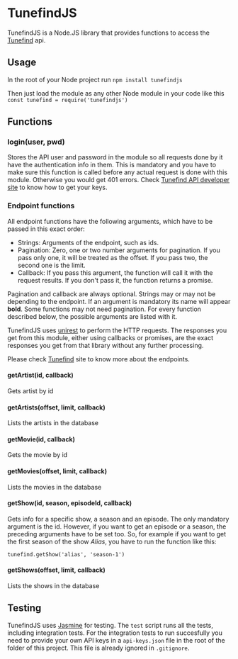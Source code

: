 # TunefindJS

TunefindJS is a Node.JS library that provides functions to access the [Tunefind][1] api.

## Usage

In the root of your Node project run `npm install tunefindjs`

Then just load the module as any other Node module in your code like this `const tunefind = require('tunefindjs')`

## Functions

### login(user, pwd)
Stores the API user and password in the module so all requests done by it have the authentication info in them. This is mandatory and you have to make sure this function is called before any actual request is done with this module. Otherwise you would get 401 errors. Check [Tunefind API developer site][1] to know how to get your keys.

### Endpoint functions

All endpoint functions have the following arguments, which have to be passed in this exact order:

- Strings: Arguments of the endpoint, such as ids.
- Pagination: Zero, one or two number arguments for pagination. If you pass only one, it will be treated as the offset. If you pass two, the second one is the limit.
- Callback: If you pass this argument, the function will call it with the request results. If you don't pass it, the function returns a promise.

Pagination and callback are always optional. Strings may or may not be depending to the endpoint. If an argument is mandatory its name will appear **bold**. Some functions may not need pagination. For every function described below, the possible arguments are listed with it.

TunefindJS uses [unirest][5] to perform the HTTP requests. The responses you get from this module, either using callbacks or promises, are the exact responses you get from that library without any further processing.

Please check [Tunefind][1] site to know more about the endpoints.

#### getArtist(**id**, callback)
Gets artist by id

#### getArtists(offset, limit, callback)
Lists the artists in the database

#### getMovie(**id**, callback)
Gets the movie by id

#### getMovies(offset, limit, callback)
Lists the movies in the database

#### getShow(**id**, season, episodeId, callback)
Gets info for a specific show, a season and an episode. The only mandatory argument is the id. However, if you want to get an episode or a season, the preceding arguments have to be set too. So, for example if you want to get the first season of the show *Alias*, you have to run the function like this:

`tunefind.getShow('alias', 'season-1')`

#### getShows(offset, limit, callback)
Lists the shows in the database

## Testing
TunefindJS uses [Jasmine][6] for testing. The `test` script runs all the tests, including integration tests. For the integration tests to run succesfully you need to provide your own API keys in a `api-keys.json` file in the root of the folder of this project. This file is already ignored in `.gitignore`.

[1]: https://www.tunefind.com/api
[5]: https://github.com/Mashape/unirest-nodejs
[6]: https://jasmine.github.io/